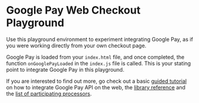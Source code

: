 # Google Pay Web Checkout Playground

Use this playground environment to experiment integrating Google Pay, as if you were working directly from your own checkout page.

Google Pay is loaded from your `index.html` file, and once completed, the function `onGooglePayLoaded` in the `index.js` file is called. This is your stating point to integrate Google Pay in this playground.

If you are interested to find out more, go check out a basic [guided tutorial](https://developers.google.com/pay/api/web/guides/tutorial) on how to integrate Google Pay API on the web, the [library reference](https://developers.google.com/pay/api/web/reference/object) and the [list of participating processors](https://developers.google.com/pay/api/web/#participating-google-pay-processors).
